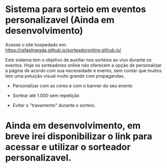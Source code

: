 # Sistema para sorteio em eventos personalizavel (Ainda em desenvolvimento)

Acesse o site hospedado em: https://rafaelmegda.github.io/sorteadoronline.github.io/

Este sistema tem o objetivo de auxiliar nos sorteios ao vivo durante os eventos. Hoje os sorteadores online não oferecem a opção de personalizar a página de acordo com sua necessidade e evento, sem contar que muitos tem uma poluição visual muito grande com propagandas.

* Personalizar com as cores e com o banner do seu evento

* Sortear até 1.000 sem repetição

* Evitar o "travamento" durante o sorteio.


# Ainda em desenvolvimento, em breve irei disponibilizar o link para acessar e utilizar o sorteador personalizavel.
